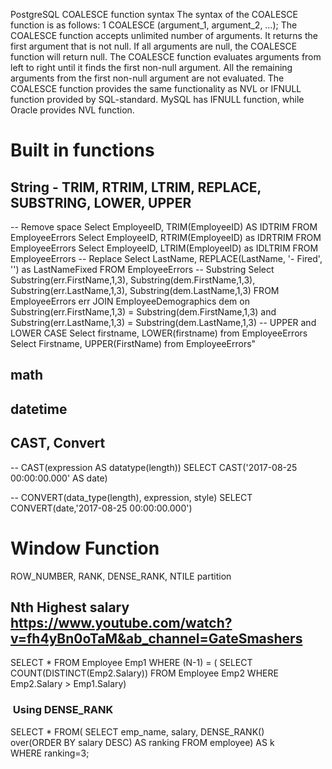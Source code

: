 PostgreSQL COALESCE function syntax
The syntax of the COALESCE function is as follows:
1	COALESCE (argument_1, argument_2, …);
The COALESCE function accepts unlimited number of arguments. It returns the first argument that is not null. If all arguments are null, the COALESCE function will return null.
The COALESCE function evaluates arguments from left to right until it finds the first non-null argument. All the remaining arguments from the first non-null argument are not evaluated.
The COALESCE function provides the same functionality as NVL or IFNULL function provided by SQL-standard. MySQL has IFNULL function, while Oracle provides NVL function.


# Built in functions

## String - TRIM, RTRIM, LTRIM, REPLACE, SUBSTRING, LOWER, UPPER

-- Remove space
Select EmployeeID, TRIM(EmployeeID) AS IDTRIM
FROM EmployeeErrors 
Select EmployeeID, RTRIM(EmployeeID) as IDRTRIM
FROM EmployeeErrors 
Select EmployeeID, LTRIM(EmployeeID) as IDLTRIM
FROM EmployeeErrors 
-- Replace
Select LastName, REPLACE(LastName, '- Fired', '') as
LastNameFixed
FROM EmployeeErrors
-- Substring
Select Substring(err.FirstName,1,3),
Substring(dem.FirstName,1,3), Substring(err.LastName,1,3),
Substring(dem.LastName,1,3)
FROM EmployeeErrors err
JOIN EmployeeDemographics dem
 on Substring(err.FirstName,1,3) =
Substring(dem.FirstName,1,3)
 and Substring(err.LastName,1,3) =
Substring(dem.LastName,1,3)
-- UPPER and LOWER CASE
Select firstname, LOWER(firstname)
from EmployeeErrors
Select Firstname, UPPER(FirstName)
from EmployeeErrors"


## math
## datetime

## CAST, Convert
-- CAST(expression AS datatype(length))
SELECT CAST('2017-08-25 00:00:00.000' AS date)

-- CONVERT(data_type(length), expression, style)
SELECT CONVERT(date,'2017-08-25 00:00:00.000')

# Window Function
ROW_NUMBER, RANK, DENSE_RANK, NTILE
partition

## Nth Highest salary https://www.youtube.com/watch?v=fh4yBn0oTaM&ab_channel=GateSmashers
SELECT * 
FROM Employee Emp1
WHERE (N-1) = ( 
SELECT COUNT(DISTINCT(Emp2.Salary))
FROM Employee Emp2
WHERE Emp2.Salary > Emp1.Salary)

###  Using DENSE_RANK
SELECT * FROM(
SELECT emp_name, salary, DENSE_RANK() 
over(ORDER BY salary DESC) AS ranking FROM employee) AS k
WHERE ranking=3;